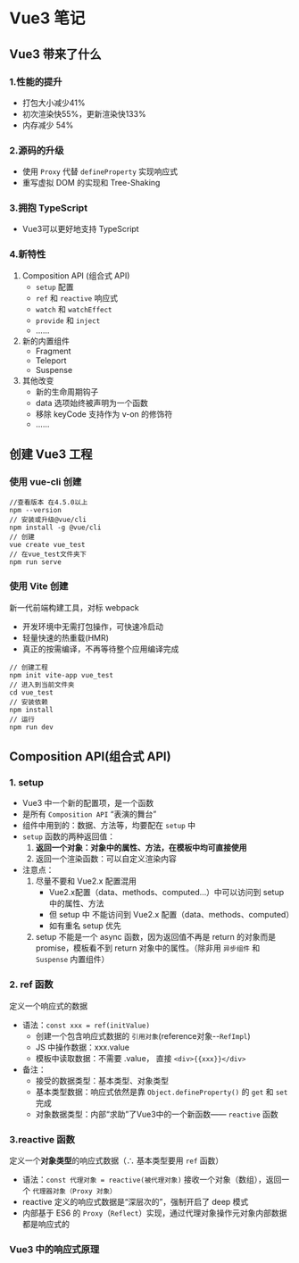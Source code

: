 # Vue3 笔记

## Vue3 带来了什么

### 1.性能的提升

- 打包大小减少41%
- 初次渲染快55%，更新渲染快133%
- 内存减少 54%

### 2.源码的升级

- 使用 `Proxy` 代替 `defineProperty` 实现响应式
- 重写虚拟 DOM 的实现和 Tree-Shaking

### 3.拥抱 TypeScript

- Vue3可以更好地支持 TypeScript

### 4.新特性

1. Composition API (组合式 API)
   - `setup` 配置
   - `ref` 和 `reactive` 响应式
   - `watch` 和 `watchEffect`
   - `provide` 和 `inject`
   - ……
2. 新的内置组件
   - Fragment
   - Teleport
   - Suspense
3. 其他改变
   - 新的生命周期钩子
   - data 选项始终被声明为一个函数
   - 移除 keyCode 支持作为 v-on 的修饰符
   - ……

## 创建 Vue3 工程

### 使用 vue-cli 创建

``` JS
//查看版本 在4.5.0以上
npm --version
// 安装或升级@vue/cli
npm install -g @vue/cli
// 创建
vue create vue_test
// 在vue_test文件夹下
npm run serve
```

### 使用 Vite 创建

新一代前端构建工具，对标 webpack

- 开发环境中无需打包操作，可快速冷启动
- 轻量快速的热重载(HMR)
- 真正的按需编译，不再等待整个应用编译完成

``` JS
// 创建工程
npm init vite-app vue_test
// 进入到当前文件夹
cd vue_test
// 安装依赖
npm install
// 运行
npm run dev
```

## Composition API(组合式 API)

### 1. setup

- Vue3 中一个新的配置项，是一个函数
- 是所有 `Composition API` “表演的舞台”
- 组件中用到的：数据、方法等，均要配在 `setup` 中
- `setup` 函数的两种返回值：
  1. **返回一个对象：对象中的属性、方法，在模板中均可直接使用**
  2. 返回一个渲染函数：可以自定义渲染内容
- 注意点：
  1. 尽量不要和 Vue2.x 配置混用
     - Vue2.x配置（data、methods、computed…）中可以访问到 setup 中的属性、方法
     - 但 setup 中 不能访问到 Vue2.x 配置（data、methods、computed）
     - 如有重名 setup 优先
  2. setup 不能是一个 async 函数，因为返回值不再是 return 的对象而是 promise，模板看不到 return 对象中的属性。（除非用 `异步组件` 和 `Suspense` 内置组件）

### 2. ref 函数

定义一个响应式的数据

- 语法：`const xxx = ref(initValue)`
  - 创建一个包含响应式数据的 `引用对象`(reference对象--`RefImpl`)
  - JS 中操作数据：xxx.value
  - 模板中读取数据：不需要 .value， 直接 `<div>{{xxx}}</div>`
- 备注：
  - 接受的数据类型：基本类型、对象类型
  - 基本类型数据：响应式依然是靠 `Object.defineProperty()` 的 `get` 和 `set` 完成
  - 对象数据类型：内部“求助”了Vue3中的一个新函数—— `reactive` 函数

### 3.reactive 函数

定义一个**对象类型**的响应式数据（∴ 基本类型要用 `ref` 函数）

- 语法：`const 代理对象 = reactive(被代理对象)` 接收一个对象（数组），返回一个 `代理器对象（Proxy 对象）`
- reactive 定义的响应式数据是“深层次的”，强制开启了 deep 模式
- 内部基于 ES6 的 `Proxy`（`Reflect`）实现，通过代理对象操作元对象内部数据都是响应式的

### Vue3 中的响应式原理
